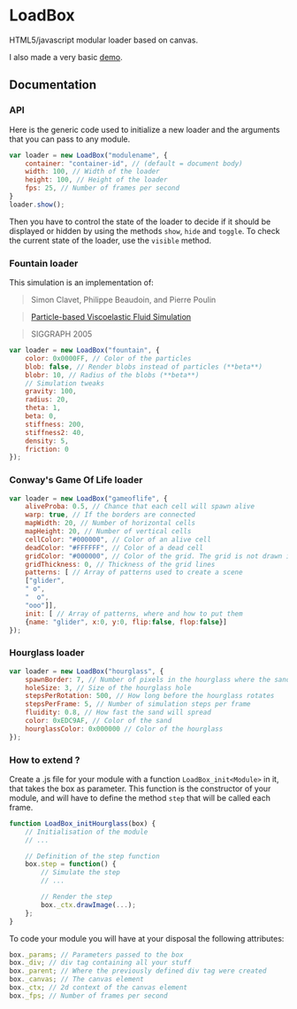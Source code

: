 LoadBox
==========

HTML5/javascript modular loader based on canvas.

I also made a very basic [demo](http://ensiss.github.io/LoadBox/).

## Documentation

### API

Here is the generic code used to initialize a new loader and the arguments that you can pass to any module.
```js
var loader = new LoadBox("modulename", {
    container: "container-id", // (default = document body)
    width: 100, // Width of the loader
    height: 100, // Height of the loader
    fps: 25, // Number of frames per second
}
loader.show();
```
Then you have to control the state of the loader to decide if it should be displayed or hidden by using the methods `show`, `hide` and `toggle`. To check the current state of the loader, use the `visible` method.

### Fountain loader

This simulation is an implementation of:

> Simon Clavet, Philippe Beaudoin, and Pierre Poulin

> [Particle-based Viscoelastic Fluid Simulation](http://citeseerx.ist.psu.edu/viewdoc/download?doi=10.1.1.59.9379&rep=rep1&type=pdf)

> SIGGRAPH 2005

```js
var loader = new LoadBox("fountain", {
    color: 0x0000FF, // Color of the particles
    blob: false, // Render blobs instead of particles (**beta**)
    blobr: 10, // Radius of the blobs (**beta**)
    // Simulation tweaks
    gravity: 100,
    radius: 20,
    theta: 1,
    beta: 0,
    stiffness: 200,
    stiffness2: 40,
    density: 5,
    friction: 0
});
```

### Conway's Game Of Life loader

```js
var loader = new LoadBox("gameoflife", {
    aliveProba: 0.5, // Chance that each cell will spawn alive
    warp: true, // If the borders are connected
    mapWidth: 20, // Number of horizontal cells
    mapHeight: 20, // Number of vertical cells
    cellColor: "#000000", // Color of an alive cell
    deadColor: "#FFFFFF", // Color of a dead cell
    gridColor: "#000000", // Color of the grid. The grid is not drawn if this is not defined
    gridThickness: 0, // Thickness of the grid lines
    patterns: [ // Array of patterns used to create a scene
    ["glider",
    " o",
    "  o",
    "ooo"]],
    init: [ // Array of patterns, where and how to put them
    {name: "glider", x:0, y:0, flip:false, flop:false}]
});
```

### Hourglass loader

```js
var loader = new LoadBox("hourglass", {
    spawnBorder: 7, // Number of pixels in the hourglass where the sand does not spawn
    holeSize: 3, // Size of the hourglass hole
    stepsPerRotation: 500, // How long before the hourglass rotates
    stepsPerFrame: 5, // Number of simulation steps per frame
    fluidity: 0.8, // How fast the sand will spread
    color: 0xEDC9AF, // Color of the sand
    hourglassColor: 0x000000 // Color of the hourglass
});
```

### How to extend ?

Create a .js file for your module with a function `LoadBox_init<Module>` in it, that takes the box as parameter.
This function is the constructor of your module, and will have to define the method `step` that will be called each frame.
```js
function LoadBox_initHourglass(box) {
    // Initialisation of the module
    // ...

    // Definition of the step function
    box.step = function() {
        // Simulate the step
        // ...

        // Render the step
        box._ctx.drawImage(...);
    };
}
```
To code your module you will have at your disposal the following attributes:
```js
box._params; // Parameters passed to the box
box._div; // div tag containing all your stuff
box._parent; // Where the previously defined div tag were created
box._canvas; // The canvas element
box._ctx; // 2d context of the canvas element
box._fps; // Number of frames per second
```
